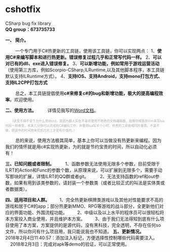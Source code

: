 

<h1><a id="cshotfix_0"></a>cshotfix</h1>
CSharp bug fix library <br>
<b>QQ group：673735733</b>

 **一、 简介。**

&nbsp; &nbsp; &nbsp; &nbsp; 一个专门用于C#热更新的工具链，使用该工具链，你可以实现两点：
1、<b>使用C#来编写脚本和进行热更新。错误修复过程几乎和正常写代码一样。</b>
2、<b>可以对已有的dll、exe进入错误修复。</b>
3、<b>可以新增功能，例如常用于游戏运营活动</b>（使用第三方库，例如Scorpio-CSharp,ILRuntime,以及其他脚本程序，本工具链默认支持ILRuntime方式）。
4、<b>支持IOS、支持Android，支持mono打包方式、支持IL2CPP打包方式</b>

&nbsp; &nbsp; &nbsp; &nbsp; 总之，本工具链提倡使用<b>c#来修复c#的bug和新增功能，极大的提高编程效率</b>。欢迎使用。

**二、使用方法。**
&nbsp; &nbsp; &nbsp; &nbsp; 详情见我写的<a href='https://github.com/qq576067421/cshotfix/blob/master/%E5%B8%AE%E5%8A%A9%E6%96%87%E6%A1%A3/CSHotFix%E7%83%AD%E6%9B%B4%E6%96%B0%E6%A1%86%E6%9E%B6%E4%BD%BF%E7%94%A8%E6%8C%87%E5%8D%97.doc'>Word文档</a>。

&nbsp; &nbsp; <font size=1 color="#aaaaaa">（这里不得不说下为什么用Word，是因为鄙人实在不喜欢使用不熟悉的文档编辑器，就像你喊我用Vim来写lua代码一样难受，本来几分钟可以完成的C#编码工作，非要用lua写半个小时，熟悉的工具做相同的事情，不装不做，把装作的时间用来花到刀刃上才是有价值的。）</font>

&nbsp; &nbsp; &nbsp; &nbsp; 总的来说，使用方法极其简单，基本上你可以当做没有热更新来编程。因为我们的情怀就是用c#实现热更新，为的就是节约宝贵的时间，所以自动化必须有！

 
**三、已知问题或者限制。**
&nbsp; &nbsp; &nbsp; &nbsp; 1、函数参数无法使用无限多个参数，目前受限于ILRT的Action和Func的参数个数，从原理来说，可以扩展到无限多个，需要手动写那块的扩展，详情ILRT的QQ群或者git。
&nbsp; &nbsp; &nbsp; &nbsp; 2、无法支持函数的ref和out参数，如果有用到该类参数的，请封装一个参数类（或者比较正式的叫法是实体类或者数据类）。

**四、适用项目和人群。**
&nbsp; &nbsp; &nbsp; &nbsp;1、完全热更新棋牌类游戏以及其他对性能要求不高的游戏和居于C#的app；部分热更新MMO、RPG等游戏的战斗部分，全更新他们对应的界面功能、外围流程功能。
&nbsp; &nbsp; &nbsp; &nbsp;2、中级以及以上水平的程序员可以很轻松将本方案投入商业使用，并且维护本方案。
&nbsp; &nbsp; &nbsp; &nbsp;3、由于我们无法得知到底有什么项目使用了本方案，方案提供的是源代码，没有黑科技，完全透明，不存在任何so文件，所以你问有什么项目用，我只能说我也不知道。
**五、更新情况。**
&nbsp; &nbsp; &nbsp; &nbsp; 2018年2月4日11:40:57：添加注入标记，方便选择性控制哪些代码需要注入。
&nbsp; &nbsp; &nbsp; &nbsp;  2018年2月3日：完成对apk等demo的验证，可以正常使用。<br>